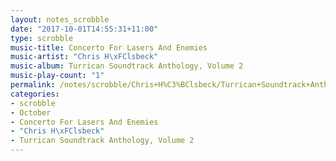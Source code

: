 ```yaml
---
layout: notes_scrobble
date: "2017-10-01T14:55:31+11:00"
type: scrobble
music-title: Concerto For Lasers And Enemies
music-artist: "Chris H\xFClsbeck"
music-album: Turrican Soundtrack Anthology, Volume 2
music-play-count: "1"
permalink: /notes/scrobble/Chris+H%C3%BClsbeck/Turrican+Soundtrack+Anthology%2C+Volume+2/b82ac68b300dcb6208bbe17f4e58c458bec9e6aa.html
categories:
- scrobble
- October
- Concerto For Lasers And Enemies
- "Chris H\xFClsbeck"
- Turrican Soundtrack Anthology, Volume 2
---
```

